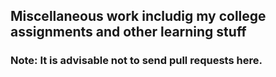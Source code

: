 ## Miscellaneous work includig my college assignments and other learning stuff

### Note: It is advisable not to send pull requests here.
